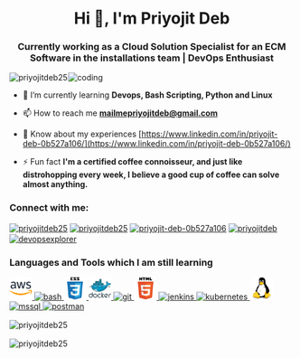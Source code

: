 <h1 align="center">Hi 👋, I'm Priyojit Deb</h1>
<h3 align="center">Currently working as a Cloud Solution Specialist for an ECM Software in the installations team | DevOps Enthusiast</h3>

<img align="right" alt="coding" width="400" src="https://camo.githubusercontent.com/8bf6f6d78abc81fcf9c49f10649423e73ea44bc248e83aaae8759d401c829a84/68747470733a2f2f70687973696373677572756b756c2e66696c65732e776f726470726573732e636f6d2f323031392f30322f6368617261637465722d312e676966">

<p align="left"> <img src="https://komarev.com/ghpvc/?username=priyojitdeb25&label=Profile%20views&color=0e75b6&style=flat" alt="priyojitdeb25" /> </p>

- 🌱 I’m currently learning **Devops, Bash Scripting, Python and Linux**

- 📫 How to reach me **mailmepriyojitdeb@gmail.com**

- 📄 Know about my experiences [https://www.linkedin.com/in/priyojit-deb-0b527a106/](https://www.linkedin.com/in/priyojit-deb-0b527a106/)

- ⚡ Fun fact **I'm a certified coffee connoisseur, and just like distrohopping every week, I believe a good cup of coffee can solve almost anything.**

<h3 align="left">Connect with me:</h3>
<p align="left">
<a href="https://dev.to/priyojitdeb25" target="blank"><img align="center" src="https://raw.githubusercontent.com/rahuldkjain/github-profile-readme-generator/master/src/images/icons/Social/devto.svg" alt="priyojitdeb25" height="30" width="40" /></a>
<a href="https://twitter.com/priyojitdeb25" target="blank"><img align="center" src="https://raw.githubusercontent.com/rahuldkjain/github-profile-readme-generator/master/src/images/icons/Social/twitter.svg" alt="priyojitdeb25" height="30" width="40" /></a>
<a href="https://linkedin.com/in/priyojit-deb-0b527a106" target="blank"><img align="center" src="https://raw.githubusercontent.com/rahuldkjain/github-profile-readme-generator/master/src/images/icons/Social/linked-in-alt.svg" alt="priyojit-deb-0b527a106" height="30" width="40" /></a>
<a href="https://fb.com/priyojitdeb" target="blank"><img align="center" src="https://raw.githubusercontent.com/rahuldkjain/github-profile-readme-generator/master/src/images/icons/Social/facebook.svg" alt="priyojitdeb" height="30" width="40" /></a>
<a href="https://hashnode.com/devopsexplorer" target="blank"><img align="center" src="https://raw.githubusercontent.com/rahuldkjain/github-profile-readme-generator/master/src/images/icons/Social/hashnode.svg" alt="devopsexplorer" height="30" width="40" /></a>
</p>

<h3 align="left">Languages and Tools which I am still learning </h3>
<p align="left"> <a href="https://aws.amazon.com" target="_blank" rel="noreferrer"> <img src="https://raw.githubusercontent.com/devicons/devicon/master/icons/amazonwebservices/amazonwebservices-original-wordmark.svg" alt="aws" width="40" height="40"/> </a> <a href="https://www.gnu.org/software/bash/" target="_blank" rel="noreferrer"> <img src="https://www.vectorlogo.zone/logos/gnu_bash/gnu_bash-icon.svg" alt="bash" width="40" height="40"/> </a> <a href="https://www.w3schools.com/css/" target="_blank" rel="noreferrer"> <img src="https://raw.githubusercontent.com/devicons/devicon/master/icons/css3/css3-original-wordmark.svg" alt="css3" width="40" height="40"/> </a> <a href="https://www.docker.com/" target="_blank" rel="noreferrer"> <img src="https://raw.githubusercontent.com/devicons/devicon/master/icons/docker/docker-original-wordmark.svg" alt="docker" width="40" height="40"/> </a> <a href="https://git-scm.com/" target="_blank" rel="noreferrer"> <img src="https://www.vectorlogo.zone/logos/git-scm/git-scm-icon.svg" alt="git" width="40" height="40"/> </a> <a href="https://www.w3.org/html/" target="_blank" rel="noreferrer"> <img src="https://raw.githubusercontent.com/devicons/devicon/master/icons/html5/html5-original-wordmark.svg" alt="html5" width="40" height="40"/> </a> <a href="https://www.jenkins.io" target="_blank" rel="noreferrer"> <img src="https://www.vectorlogo.zone/logos/jenkins/jenkins-icon.svg" alt="jenkins" width="40" height="40"/> </a> <a href="https://kubernetes.io" target="_blank" rel="noreferrer"> <img src="https://www.vectorlogo.zone/logos/kubernetes/kubernetes-icon.svg" alt="kubernetes" width="40" height="40"/> </a> <a href="https://www.linux.org/" target="_blank" rel="noreferrer"> <img src="https://raw.githubusercontent.com/devicons/devicon/master/icons/linux/linux-original.svg" alt="linux" width="40" height="40"/> </a> <a href="https://www.microsoft.com/en-us/sql-server" target="_blank" rel="noreferrer"> <img src="https://www.svgrepo.com/show/303229/microsoft-sql-server-logo.svg" alt="mssql" width="40" height="40"/> </a> <a href="https://postman.com" target="_blank" rel="noreferrer"> <img src="https://www.vectorlogo.zone/logos/getpostman/getpostman-icon.svg" alt="postman" width="40" height="40"/> </a> </p>

<p><img align="center" src="https://github-readme-stats.vercel.app/api/top-langs?username=priyojitdeb25&show_icons=true&locale=en&layout=compact" alt="priyojitdeb25" /></p>

<p><img align="center" src="https://github-readme-streak-stats.herokuapp.com/?user=priyojitdeb25&" alt="priyojitdeb25" /></p>
